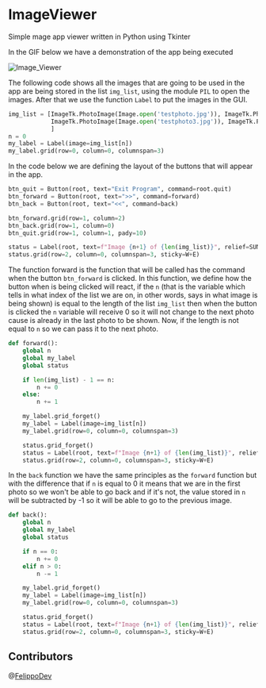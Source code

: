 # ImageViewer
Simple mage app viewer written in Python using Tkinter


In the GIF below we have a demonstration of the app being executed



![Image_Viewer](https://user-images.githubusercontent.com/65267252/114647207-14faec80-9cb3-11eb-80c6-3b17c86967b9.gif)

The following code shows all the images that are going to be used in the app are being stored in the list `img_list`, using the module `PIL` to open the images. After that we use the function `Label` to put the images in the GUI.



```python
img_list = [ImageTk.PhotoImage(Image.open('testphoto.jpg')), ImageTk.PhotoImage(Image.open('testphoto2.jpg')),
            ImageTk.PhotoImage(Image.open('testphoto3.jpg')), ImageTk.PhotoImage(Image.open('testphoto4.jpg'))
            ]
n = 0
my_label = Label(image=img_list[n])
my_label.grid(row=0, column=0, columnspan=3)
```



In the code below we are defining the layout of the buttons that will appear in the app.




```python
btn_quit = Button(root, text="Exit Program", command=root.quit)
btn_forward = Button(root, text=">>", command=forward)
btn_back = Button(root, text="<<", command=back)

btn_forward.grid(row=1, column=2)
btn_back.grid(row=1, column=0)
btn_quit.grid(row=1, column=1, pady=10)

status = Label(root, text=f"Image {n+1} of {len(img_list)}", relief=SUNKEN, bd=1)
status.grid(row=2, column=0, columnspan=3, sticky=W+E)

```


The function forward is the function that will be called has the command when the button `btn_forward` is clicked. In this function, we define how the button when is being clicked will react, if the `n` (that is the variable which tells in what index of the list we are on, in other words, says in what image is being shown) is equal to the length of the list `img_list` then when the button is clicked the `n` variable will receive 0 so it will not change to the next photo cause is already in the last photo to be shown. Now, if the length is not equal to `n` so we can pass it to the next photo.
```python
def forward():
    global n
    global my_label
    global status

    if len(img_list) - 1 == n:
        n += 0
    else:
        n += 1

    my_label.grid_forget()
    my_label = Label(image=img_list[n])
    my_label.grid(row=0, column=0, columnspan=3)

    status.grid_forget()
    status = Label(root, text=f"Image {n+1} of {len(img_list)}", relief=SUNKEN, bd=1)
    status.grid(row=2, column=0, columnspan=3, sticky=W+E)
```

In the `back` function we have the same principles as the `forward` function but with the difference that if `n` is equal to 0 it means that we are in the first photo so we won't be able to go back and if it's not, the value stored in `n`  will be subtracted by -1 so it will be able to go to the previous image.

```python
def back():
    global n
    global my_label
    global status

    if n == 0:
        n += 0
    elif n > 0:
        n -= 1

    my_label.grid_forget()
    my_label = Label(image=img_list[n])
    my_label.grid(row=0, column=0, columnspan=3)

    status.grid_forget()
    status = Label(root, text=f"Image {n+1} of {len(img_list)}", relief=SUNKEN, bd=1)
    status.grid(row=2, column=0, columnspan=3, sticky=W+E)
```


## Contributors
@[FelippoDev](https://github.com/FelippoDev)